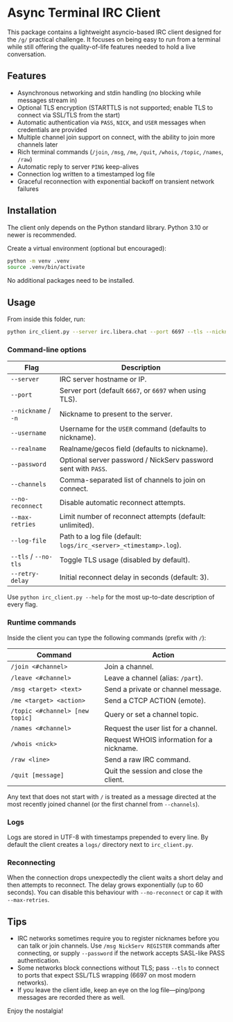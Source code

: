 # Async Terminal IRC Client

This package contains a lightweight asyncio-based IRC client designed for the `/g/` practical challenge. It focuses on being easy to run from a terminal while still offering the quality-of-life features needed to hold a live conversation.

## Features

- Asynchronous networking and stdin handling (no blocking while messages stream in)
- Optional TLS encryption (STARTTLS is not supported; enable TLS to connect via SSL/TLS from the start)
- Automatic authentication via `PASS`, `NICK`, and `USER` messages when credentials are provided
- Multiple channel join support on connect, with the ability to join more channels later
- Rich terminal commands (`/join`, `/msg`, `/me`, `/quit`, `/whois`, `/topic`, `/names`, `/raw`)
- Automatic reply to server `PING` keep-alives
- Connection log written to a timestamped log file
- Graceful reconnection with exponential backoff on transient network failures

## Installation

The client only depends on the Python standard library. Python 3.10 or newer is recommended.

Create a virtual environment (optional but encouraged):

```bash
python -m venv .venv
source .venv/bin/activate
```

No additional packages need to be installed.

## Usage

From inside this folder, run:

```bash
python irc_client.py --server irc.libera.chat --port 6697 --tls --nickname exampleUser --channels "#example,#bots"
```

### Command-line options

| Flag | Description |
| ---- | ----------- |
| `--server` | IRC server hostname or IP. |
| `--port` | Server port (default `6667`, or `6697` when using TLS). |
| `--nickname` / `-n` | Nickname to present to the server. |
| `--username` | Username for the `USER` command (defaults to nickname). |
| `--realname` | Realname/gecos field (defaults to nickname). |
| `--password` | Optional server password / NickServ password sent with `PASS`. |
| `--channels` | Comma-separated list of channels to join on connect. |
| `--no-reconnect` | Disable automatic reconnect attempts. |
| `--max-retries` | Limit number of reconnect attempts (default: unlimited). |
| `--log-file` | Path to a log file (default: `logs/irc_<server>_<timestamp>.log`). |
| `--tls` / `--no-tls` | Toggle TLS usage (disabled by default). |
| `--retry-delay` | Initial reconnect delay in seconds (default: 3). |

Use `python irc_client.py --help` for the most up-to-date description of every flag.

### Runtime commands

Inside the client you can type the following commands (prefix with `/`):

| Command | Action |
| ------- | ------ |
| `/join <#channel>` | Join a channel. |
| `/leave <#channel>` | Leave a channel (alias: `/part`). |
| `/msg <target> <text>` | Send a private or channel message. |
| `/me <target> <action>` | Send a CTCP ACTION (emote). |
| `/topic <#channel> [new topic]` | Query or set a channel topic. |
| `/names <#channel>` | Request the user list for a channel. |
| `/whois <nick>` | Request WHOIS information for a nickname. |
| `/raw <line>` | Send a raw IRC command. |
| `/quit [message]` | Quit the session and close the client. |

Any text that does not start with `/` is treated as a message directed at the most recently joined channel (or the first channel from `--channels`).

### Logs

Logs are stored in UTF-8 with timestamps prepended to every line. By default the client creates a `logs/` directory next to `irc_client.py`.

### Reconnecting

When the connection drops unexpectedly the client waits a short delay and then attempts to reconnect. The delay grows exponentially (up to 60 seconds). You can disable this behaviour with `--no-reconnect` or cap it with `--max-retries`.

## Tips

- IRC networks sometimes require you to register nicknames before you can talk or join channels. Use `/msg NickServ REGISTER` commands after connecting, or supply `--password` if the network accepts SASL-like PASS authentication.
- Some networks block connections without TLS; pass `--tls` to connect to ports that expect SSL/TLS wrapping (6697 on most modern networks).
- If you leave the client idle, keep an eye on the log file—ping/pong messages are recorded there as well.

Enjoy the nostalgia!
